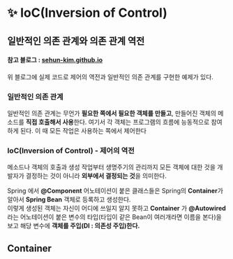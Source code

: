 # :sparkles: IoC(Inversion of Control)

## 일반적인 의존 관계와 의존 관계 역전

#### 참고 블로그 :  [sehun-kim.github.io](https://sehun-kim.github.io/sehun/springbean-lifecycle/)

위 블로그에 실제 코드로 제어의 역전과 일반적인 의존 관계를 구현한 예제가 있다.

### 일반적인 의존 관계

일반적인 의존 관계는 무언가 **필요한 쪽에서 필요한 객체를 만들고**, 만들어진 객체의 메소드를 **직접 호출해서 사용**한다. 여기서 각 객체는 프로그램의 흐름에 능동적으로 참여하게 된다. 이 때 모든 작업은
사용하는 쪽에서 제어한다

### IoC(Inversion of Control) - 제어의 역전

메소드나 객체의 호출과 생성 작업부터 생명주기의 관리까지 모든 객체에 대한 것을 개발자가 결정하는 것이 아니라 **외부에서 결정되는 것**을 의미한다.</br>

Spring 에서 **@Component** 어노테이션이 붙은 클래스들은 Spring의 **Container**가 알아서 **Spring Bean** 객체로 등록하고 생성한다.  </br>
이렇게 생성된 객체는 자신이 어디에 쓰일지 알지 못하고 **Container** 가 **@Autowired**라는 어노테이션이 붙은 변수의 타입(타입이 같은 Bean이 여러개라면 이름을 본다)을 보고 해당
변수에 **객체를 주입(DI : 의존성 주입)한다.**

## Container